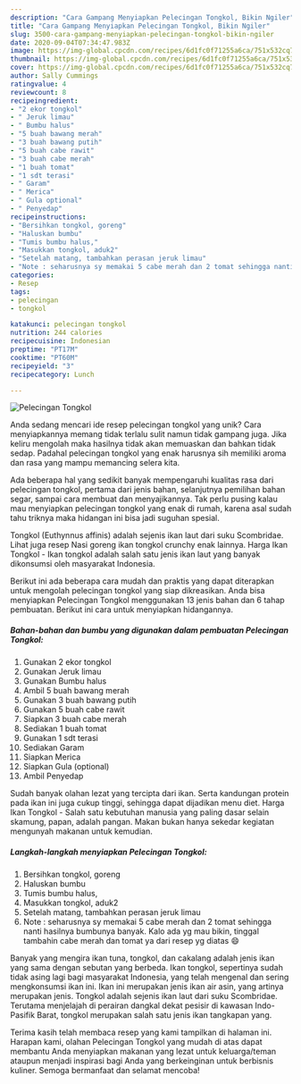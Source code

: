 ```yaml
---
description: "Cara Gampang Menyiapkan Pelecingan Tongkol, Bikin Ngiler"
title: "Cara Gampang Menyiapkan Pelecingan Tongkol, Bikin Ngiler"
slug: 3500-cara-gampang-menyiapkan-pelecingan-tongkol-bikin-ngiler
date: 2020-09-04T07:34:47.983Z
image: https://img-global.cpcdn.com/recipes/6d1fc0f71255a6ca/751x532cq70/pelecingan-tongkol-foto-resep-utama.jpg
thumbnail: https://img-global.cpcdn.com/recipes/6d1fc0f71255a6ca/751x532cq70/pelecingan-tongkol-foto-resep-utama.jpg
cover: https://img-global.cpcdn.com/recipes/6d1fc0f71255a6ca/751x532cq70/pelecingan-tongkol-foto-resep-utama.jpg
author: Sally Cummings
ratingvalue: 4
reviewcount: 8
recipeingredient:
- "2 ekor tongkol"
- " Jeruk limau"
- " Bumbu halus"
- "5 buah bawang merah"
- "3 buah bawang putih"
- "5 buah cabe rawit"
- "3 buah cabe merah"
- "1 buah tomat"
- "1 sdt terasi"
- " Garam"
- " Merica"
- " Gula optional"
- " Penyedap"
recipeinstructions:
- "Bersihkan tongkol, goreng"
- "Haluskan bumbu"
- "Tumis bumbu halus,"
- "Masukkan tongkol, aduk2"
- "Setelah matang, tambahkan perasan jeruk limau"
- "Note : seharusnya sy memakai 5 cabe merah dan 2 tomat sehingga nanti hasilnya bumbunya banyak. Kalo ada yg mau bikin, tinggal tambahin cabe merah dan tomat ya dari resep yg diatas 😄"
categories:
- Resep
tags:
- pelecingan
- tongkol

katakunci: pelecingan tongkol 
nutrition: 244 calories
recipecuisine: Indonesian
preptime: "PT17M"
cooktime: "PT60M"
recipeyield: "3"
recipecategory: Lunch

---
```



![Pelecingan Tongkol](https://img-global.cpcdn.com/recipes/6d1fc0f71255a6ca/751x532cq70/pelecingan-tongkol-foto-resep-utama.jpg)

Anda sedang mencari ide resep pelecingan tongkol yang unik? Cara menyiapkannya memang tidak terlalu sulit namun tidak gampang juga. Jika keliru mengolah maka hasilnya tidak akan memuaskan dan bahkan tidak sedap. Padahal pelecingan tongkol yang enak harusnya sih memiliki aroma dan rasa yang mampu memancing selera kita.

Ada beberapa hal yang sedikit banyak mempengaruhi kualitas rasa dari pelecingan tongkol, pertama dari jenis bahan, selanjutnya pemilihan bahan segar, sampai cara membuat dan menyajikannya. Tak perlu pusing kalau mau menyiapkan pelecingan tongkol yang enak di rumah, karena asal sudah tahu triknya maka hidangan ini bisa jadi suguhan spesial.

Tongkol (Euthynnus affinis) adalah sejenis ikan laut dari suku Scombridae. Lihat juga resep Nasi goreng ikan tongkol crunchy enak lainnya. Harga Ikan Tongkol - Ikan tongkol adalah salah satu jenis ikan laut yang banyak dikonsumsi oleh masyarakat Indonesia.


Berikut ini ada beberapa cara mudah dan praktis yang dapat diterapkan untuk mengolah pelecingan tongkol yang siap dikreasikan. Anda bisa menyiapkan Pelecingan Tongkol menggunakan 13 jenis bahan dan 6 tahap pembuatan. Berikut ini cara untuk menyiapkan hidangannya.

<!--inarticleads1-->

##### Bahan-bahan dan bumbu yang digunakan dalam pembuatan Pelecingan Tongkol:

1. Gunakan 2 ekor tongkol
1. Gunakan  Jeruk limau
1. Gunakan  Bumbu halus
1. Ambil 5 buah bawang merah
1. Gunakan 3 buah bawang putih
1. Gunakan 5 buah cabe rawit
1. Siapkan 3 buah cabe merah
1. Sediakan 1 buah tomat
1. Gunakan 1 sdt terasi
1. Sediakan  Garam
1. Siapkan  Merica
1. Siapkan  Gula (optional)
1. Ambil  Penyedap


Sudah banyak olahan lezat yang tercipta dari ikan. Serta kandungan protein pada ikan ini juga cukup tinggi, sehingga dapat dijadikan menu diet. Harga Ikan Tongkol - Salah satu kebutuhan manusia yang paling dasar selain skamung, papan, adalah pangan. Makan bukan hanya sekedar kegiatan mengunyah makanan untuk kemudian. 

<!--inarticleads2-->

##### Langkah-langkah menyiapkan Pelecingan Tongkol:

1. Bersihkan tongkol, goreng
1. Haluskan bumbu
1. Tumis bumbu halus,
1. Masukkan tongkol, aduk2
1. Setelah matang, tambahkan perasan jeruk limau
1. Note : seharusnya sy memakai 5 cabe merah dan 2 tomat sehingga nanti hasilnya bumbunya banyak. Kalo ada yg mau bikin, tinggal tambahin cabe merah dan tomat ya dari resep yg diatas 😄


Banyak yang mengira ikan tuna, tongkol, dan cakalang adalah jenis ikan yang sama dengan sebutan yang berbeda. Ikan tongkol, sepertinya sudah tidak asing lagi bagi masyarakat Indonesia, yang telah mengenal dan sering mengkonsumsi ikan ini. Ikan ini merupakan jenis ikan air asin, yang artinya merupakan jenis. Tongkol adalah sejenis ikan laut dari suku Scombridae. Terutama menjelajah di perairan dangkal dekat pesisir di kawasan Indo-Pasifik Barat, tongkol merupakan salah satu jenis ikan tangkapan yang. 

Terima kasih telah membaca resep yang kami tampilkan di halaman ini. Harapan kami, olahan Pelecingan Tongkol yang mudah di atas dapat membantu Anda menyiapkan makanan yang lezat untuk keluarga/teman ataupun menjadi inspirasi bagi Anda yang berkeinginan untuk berbisnis kuliner. Semoga bermanfaat dan selamat mencoba!
